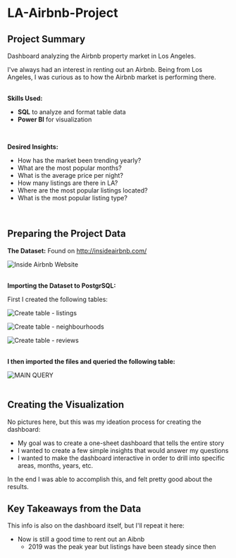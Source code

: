 # LA-Airbnb-Project

## Project Summary<br/>
Dashboard analyzing the Airbnb property market in Los Angeles.<br/>

I've always had an interest in renting out an Airbnb. Being from Los Angeles, I was curious as to how the Airbnb market is performing there.<br/>
<br/>

**Skills Used:**<br/>
- **SQL** to analyze and format table data
- **Power BI** for visualization
<br/>

**Desired Insights:**<br/>
- How has the market been trending yearly?
- What are the most popular months?
- What is the average price per night?
- How many listings are there in LA?
- Where are the most popular listings located?
- What is the most popular listing type?
<br/>

## Preparing the Project Data<br/>

**The Dataset:**
Found on http://insideairbnb.com/ <br/>

![Inside Airbnb Website](https://user-images.githubusercontent.com/111325425/201702397-c75930ca-a228-40b0-999e-30f2fd76522c.PNG)<br/>
<br/>

**Importing the Dataset to PostgrSQL:**<br/>

First I created the following tables:<br/>

![Create table - listings](https://user-images.githubusercontent.com/111325425/201702771-f4cb0970-1698-4017-b5ae-f6d66d5ac6d2.PNG)

![Create table - neighbourhoods](https://user-images.githubusercontent.com/111325425/201702798-d1f6bf20-2459-4c2a-a287-256659eb4fee.PNG)

![Create table - reviews](https://user-images.githubusercontent.com/111325425/201702820-f81c9b62-32be-4fad-8735-af41edfd0708.PNG)<br/>
<br/>

**I then imported the files and queried the following table:**<br/>

![MAIN QUERY](https://user-images.githubusercontent.com/111325425/201703151-ac8408ae-60c7-4809-a766-157337b2d1dc.PNG)<br/>
<br/>

## Creating the Visualization<br/>

No pictures here, but this was my ideation process for creating the dashboard:<br/>
- My goal was to create a one-sheet dashboard that tells the entire story
- I wanted to create a few simple insights that would answer my questions
- I wanted to make the dashboard interactive in order to drill into specific areas, months, years, etc.

In the end I was able to accomplish this, and felt pretty good about the results.<br/>

## Key Takeaways from the Data<br/>

This info is also on the dashboard itself, but I'll repeat it here:<br/>
- Now is still a good time to rent out an Aibnb
  - 2019 was the peak year but listings have been steady since then
